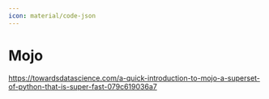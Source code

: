 ```yaml
---
icon: material/code-json
---
```


# Mojo

https://towardsdatascience.com/a-quick-introduction-to-mojo-a-superset-of-python-that-is-super-fast-079c619036a7
